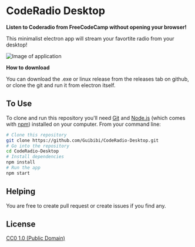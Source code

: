 # CodeRadio Desktop

**Listen to Coderadio from FreeCodeCamp without opening your browser!**

This minimalist electron app will stream your favortite radio from your desktop!

![Image of application](https://i.imgur.com/8iCTM3j.png)

**How to download**

You can download the .exe or linux release from the releases tab on github,
or clone the git and run it from electron itself.

## To Use

To clone and run this repository you'll need [Git](https://git-scm.com) and [Node.js](https://nodejs.org/en/download/) (which comes with [npm](http://npmjs.com)) installed on your computer. From your command line:

```bash
# Clone this repository
git clone https://github.com/Guibibi/CodeRadio-Desktop.git
# Go into the repository
cd CodeRadio-Desktop
# Install dependencies
npm install
# Run the app
npm start
```

## Helping

You are free to create pull request or create issues if you find any.

## License

[CC0 1.0 (Public Domain)](LICENSE.md)
